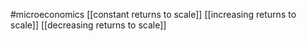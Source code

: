 #microeconomics 
[[constant returns to scale]]
[[increasing returns to scale]]
[[decreasing returns to scale]]
